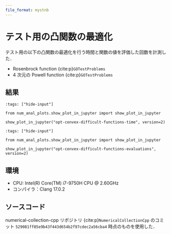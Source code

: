 ```yaml
---
file_format: mystnb
---
```


# テスト用の凸関数の最適化

テスト用の以下の凸関数の最適化を行う時間と関数の値を評価した回数を計測した．

- Rosenbrock function {cite:p}`GOTestProblems`
- 4 次元の Powell function {cite:p}`GOTestProblems`

## 結果

```{code-cell}
:tags: ["hide-input"]

from num_anal_plots.show_plot_in_jupyter import show_plot_in_jupyter

show_plot_in_jupyter("opt-convex-difficult-functions-time", version=2)
```

```{code-cell}
:tags: ["hide-input"]

from num_anal_plots.show_plot_in_jupyter import show_plot_in_jupyter

show_plot_in_jupyter("opt-convex-difficult-functions-evaluations", version=2)
```

## 環境

- CPU: Intel(R) Core(TM) i7-9750H CPU @ 2.60GHz
- コンパイラ：Clang 17.0.2

## ソースコード

numerical-collection-cpp リポジトリ {cite:p}`NumericalCollectionCpp`
のコミット `529081ff85e9b43f443d654b2f97cdec2a56cba4` 時点のものを使用した．

